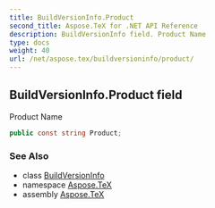 ```yaml
---
title: BuildVersionInfo.Product
second_title: Aspose.TeX for .NET API Reference
description: BuildVersionInfo field. Product Name
type: docs
weight: 40
url: /net/aspose.tex/buildversioninfo/product/
---
```

## BuildVersionInfo.Product field

Product Name

```csharp
public const string Product;
```

### See Also

* class [BuildVersionInfo](../)
* namespace [Aspose.TeX](../../buildversioninfo/)
* assembly [Aspose.TeX](../../../)


